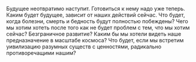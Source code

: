 Будущее неотвратимо наступит. Готовиться к нему надо уже теперь. Каким будет будущее, зависит от наших действий сейчас. Что будет, когда болезни, смерть и бедность будут полностью побеждены? Чего мы хотим хотеть после того как не будет проблем с тем, что мы хотим сейчас? Безграничное развитие? Каким бы мы хотели видеть наше предназначение в масштабе космоса? Что будет, если мы встретим уивилизацию разумных существ с ценностями, радикально противоречащими нашим?